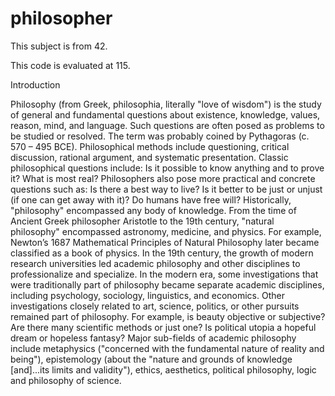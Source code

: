 # philosopher

This subject is from 42.

This code is evaluated at 115.


Introduction

Philosophy (from Greek, philosophia, literally "love of wisdom") is the study of general and
fundamental questions about existence, knowledge, values, reason, mind, and language.
Such questions are often posed as problems to be studied or resolved. The term was
probably coined by Pythagoras (c. 570 – 495 BCE). Philosophical methods include
questioning, critical discussion, rational argument, and systematic presentation. Classic
philosophical questions include: Is it possible to know anything and to prove it? What
is most real? Philosophers also pose more practical and concrete questions such as: Is
there a best way to live? Is it better to be just or unjust (if one can get away with it)?
Do humans have free will?
Historically, "philosophy" encompassed any body of knowledge. From the time of Ancient Greek philosopher Aristotle to the 19th century, "natural philosophy" encompassed
astronomy, medicine, and physics. For example, Newton’s 1687 Mathematical Principles
of Natural Philosophy later became classified as a book of physics. In the 19th century,
the growth of modern research universities led academic philosophy and other disciplines
to professionalize and specialize. In the modern era, some investigations that were traditionally part of philosophy became separate academic disciplines, including psychology,
sociology, linguistics, and economics.
Other investigations closely related to art, science, politics, or other pursuits remained
part of philosophy. For example, is beauty objective or subjective? Are there many scientific methods or just one? Is political utopia a hopeful dream or hopeless fantasy?
Major sub-fields of academic philosophy include metaphysics ("concerned with the fundamental nature of reality and being"), epistemology (about the "nature and grounds of
knowledge [and]...its limits and validity"), ethics, aesthetics, political philosophy, logic
and philosophy of science.
